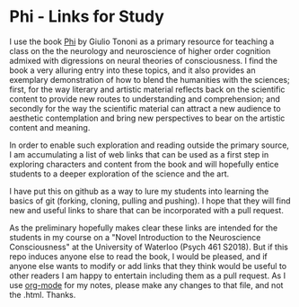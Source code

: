 # Phi - Links for Study

I use the book [Phi](https://www.penguinrandomhouse.com/books/216224/phi-by-giulio-tononi/9780307907219/) by Giulio Tononi
as a primary resource for teaching a class on the the neurology and neuroscience of higher order cognition admixed with
digressions on neural theories of consciousness. I find the book a very alluring entry into these topics, and it also provides
an exemplary demonstration of how to blend the humanities with the sciences; first, for the way literary and artistic
material reflects back on the scientific content to provide new routes to understanding and comprehension; and secondly 
for the way the scientific material can attract a new audience to aesthetic contemplation and bring new perspectives to bear
on the artistic content and meaning.

In order to enable such exploration and reading outside the primary source, I am accumulating a list of web links 
that can be used as a first step in exploring characters and content from the book and will hopefully entice students to
a deeper exploration of the science and the art. 

I have put this on github as a way to lure my students into learning the basics of git (forking, cloning, pulling and pushing). 
I hope that they will find new and useful links to share that can be incorporated with a pull request. 

As the preliminary hopefully makes clear these links are intended for the students in my course on a "Novel 
Introduction to the Neuroscience Consciousness" at the University of Waterloo (Psych 461 S2018). But if this repo induces
anyone else to read the book, I would be pleased, and if anyone else wants to modify or add links that they think would be
useful to other readers I am happy to entertain including them as a pull request. As I use [org-mode](https://orgmode.org/) for my notes, please
make any changes to that file, and not the .html. Thanks. 
